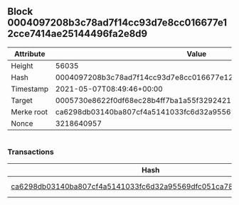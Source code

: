 ## Block 0004097208b3c78ad7f14cc93d7e8cc016677e12cce7414ae25144496fa2e8d9

Attribute | Value
--- | ---
Height | 56035
Hash | 0004097208b3c78ad7f14cc93d7e8cc016677e12cce7414ae25144496fa2e8d9
Timestamp | 2021-05-07T08:49:46+00:00
Target | 0005730e8622f0df68ec28b4ff7ba1a55f32924210011fd7bf11b91482ad778c
Merke root | ca6298db03140ba807cf4a5141033fc6d32a95569dfc051ca78e29c2d2b281cc
Nonce | 3218640957

```

```

### Transactions

Hash | Amount
--- | ---
[ca6298db03140ba807cf4a5141033fc6d32a95569dfc051ca78e29c2d2b281cc](ca6298db03140ba807cf4a5141033fc6d32a95569dfc051ca78e29c2d2b281cc.md) | 10.00000000 SKEPTI 
